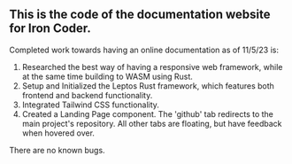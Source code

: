 ## This is the code of the documentation website for Iron Coder.

Completed work towards having an online documentation as of 11/5/23 is:

1. Researched the best way of having a responsive web framework, while at the same time building to WASM using Rust.
2. Setup and Initialized the Leptos Rust framework, which features both frontend and backend functionality.
3. Integrated Tailwind CSS functionality.
4. Created a Landing Page component. The 'github' tab redirects to the main project's repository. All other tabs are floating, but have feedback when hovered over.


There are no known bugs.
